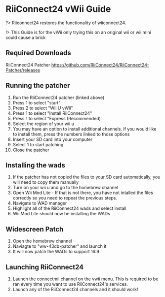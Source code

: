 # RiiConnect24 vWii Guide

?> Riiconnect24 restores the functionality of wiiconnect24.

!> This Guide is for the vWii only trying this on an original wii or wii mini could cause a brick

## Required Downloads
RiiConnect24 Patcher https://github.com/RiiConnect24/RiiConnect24-Patcher/releases

## Running the patcher
1. Run the RiiConnect24 patcher (linked above)
2. Press 1 to select "start"
3. Press 2 to select "Wii U vWii"
4. Press 1 to select "Install RiiConnect24"
5. Press 1 to select "Express (Recommended)
6. Select the region of your wii u
7. You may have an option to install additional channels. If you would like to install them, press the numbers linked to those options
8. Insert your SD card into your computer
9. Select 1 to start patching
10. Close the patcher

## Installing the wads
1. If the patcher has not copied the files to your SD card automatically, you will need to copy them manually
2. Turn on your wii u and go to the homebrew channel
3. Open Wii Mod Lite - If that is not there, you have not intalled the files correctly so you need to repeat the previous steps.
4. Navigate to WAD manager
5. Highlight all of the RiiConnect24 wads and select install
6. Wii Mod Lite should now be installing the WADs

## Widescreen Patch
1. Open the homebrew channel
2. Naviagte to "ww-43db-patcher" and launch it
3. It will now patch the WADs to support 16:9

## Launching RiiConnect24
1. Launch the connectmii channel on the vwii menu. This is required to be ran every time you want to use RiiConnect24's services.
2. Launch any of the RiiConnect24 channels and it should work!
